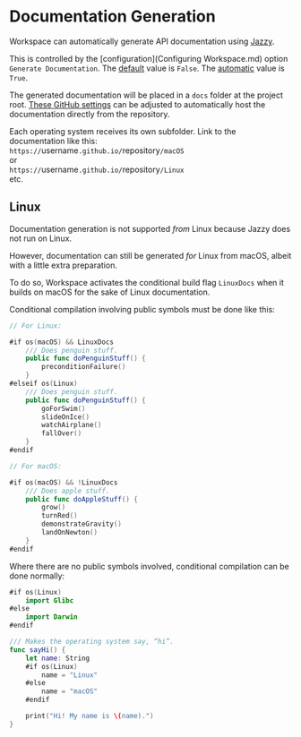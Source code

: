 <!--
 Documentation Generation.md

 This source file is part of the Workspace open source project.
 https://github.com/SDGGiesbrecht/Workspace

 Copyright ©2017 Jeremy David Giesbrecht and the Workspace project contributors.

 Soli Deo gloria.

 Licensed under the Apache Licence, Version 2.0.
 See http://www.apache.org/licenses/LICENSE-2.0 for licence information.
 -->

# Documentation Generation

Workspace can automatically generate API documentation using [Jazzy](https://github.com/realm/jazzy).

This is controlled by the [configuration](Configuring Workspace.md) option `Generate Documentation`. The [default](Responsibilities.md#default-vs-automatic) value is `False`. The [automatic](Responsibilities.md#default-vs-automatic) value is `True`.

The generated documentation will be placed in a `docs` folder at the project root. [These GitHub settings](https://help.github.com/articles/configuring-a-publishing-source-for-github-pages/#publishing-your-github-pages-site-from-a-docs-folder-on-your-master-branch) can be adjusted to automatically host the documentation directly from the repository.

Each operating system receives its own subfolder. Link to the documentation like this:<br>
`https://`username`.github.io/`repository`/macOS`<br>
or<br>
`https://`username`.github.io/`repository`/Linux`<br>
etc.

## Linux

Documentation generation is not supported *from* Linux because Jazzy does not run on Linux.

However, documentation can still be generated *for* Linux from macOS, albeit with a little extra preparation.

To do so, Workspace activates the conditional build flag `LinuxDocs` when it builds on macOS for the sake of Linux documentation.

Conditional compilation involving public symbols must be done like this:

```swift
// For Linux:

#if os(macOS) && LinuxDocs
    /// Does penguin stuff.
    public func doPenguinStuff() {
        preconditionFailure()
    }
#elseif os(Linux)
    /// Does penguin stuff.
    public func doPenguinStuff() {
        goForSwim()
        slideOnIce()
        watchAirplane()
        fallOver()
    }
#endif

// For macOS:

#if os(macOS) && !LinuxDocs
    /// Does apple stuff.
    public func doAppleStuff() {
        grow()
        turnRed()
        demonstrateGravity()
        landOnNewton()
    }
#endif
```

Where there are no public symbols involved, conditional compilation can be done normally:
```swift
#if os(Linux)
    import Glibc
#else
    import Darwin
#endif

/// Makes the operating system say, “hi”.
func sayHi() {
    let name: String
    #if os(Linux)
        name = "Linux"
    #else
        name = "macOS"
    #endif

    print("Hi! My name is \(name).")
}
```

